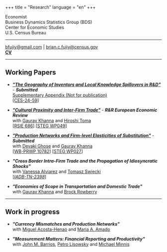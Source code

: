 
+++
title = "Research"
language = "en"
+++

Economist \
Business Dynamics Statistics Group (BDS) \
Center for Economic Studies \
U.S. Census Bureau

---

bfujiy@gmail.com | brian.c.fujiy@census.gov \
**[CV](https://bcfujiy.github.io/img/resources/CV_BCF.pdf)**

---

## Working Papers

* ***["The Geography of Inventors and Local Knowledge Spillovers in R&D"](https://bcfujiy.github.io/img/papers/F_SpilloversRD.pdf)*** - ***Submitted*** \
[Supplementary Appendix (Not for publication)](https://bcfujiy.github.io/img/papers/F_SpilloversRD_SuppAppendix.pdf) \
[[CES-24-59](https://www.census.gov/library/working-papers/2024/adrm/CES-WP-24-59.html)]

* ***["Cultural Proximity and Inter-Firm Trade"](https://bcfujiy.github.io/img/papers/CFKT_CulturalProx.pdf)*** - ***R&R European Economic Review*** \
with [Gaurav Khanna](https://www.econgaurav.com/) and [Hiroshi Toma](https://hiroshitoma.github.io/) \
[[RSIE 686](https://fordschool.umich.edu/rsie/workingpapers/Papers676-700/r686.pdf)] [[STEG WP049](https://steg.cepr.org/sites/default/files/2023-01/WP049%20CevallosFujiyKhannaToma%20CulturalProximityAndProductionNetworks.pdf)]

* ***["Production Networks and Firm-level Elasticities of Substitution"](https://bcfujiy.github.io/img/papers/CFGK_ElastSubst.pdf)*** - ***Submitted*** \
with [Devaki Ghose](https://sites.google.com/view/devakighose/home) and [Gaurav Khanna](https://www.econgaurav.com/) \
[[WB-PRWP 10782](https://documents1.worldbank.org/curated/en/099221305222481417/pdf/IDU165af00a1112bd148f61a8701b798b01d483f.pdf)]
[[STEG WP027](https://steg.cepr.org/sites/default/files/2022-09/WP027%20CevallosFujiyGhoseKhanna%20ProductionNetworksAndFirmLevelElasticitiesOfSubstitution_0.pdf)]

* ***"Cross Border Intra-Firm Trade and the Propagation of Idiosyncratic Shocks"*** \
with [Vanessa Alviarez](http://www.vanessaalviarezubc.com/) and [Tomasz Swiecki](https://sites.google.com/site/tomaszswiecki/) \
[[*IADB-TN-2398*](https://publications.iadb.org/publications/english/document/Cross-Border-Intra-Firm-Trade-and-the-Propagation-of-Idiosyncratic-Shocks-A-New-Dataset.pdf)]

* ***"Economies of Scope in Transportation and Domestic Trade"*** \
with [Gaurav Khanna](https://www.econgaurav.com/) and [Brock Rowberry](https://lsa.umich.edu/econ/people/phd-students/brock-rowberry.html)

---

## Work in progress

* ***"Currency Mismatches and Production Networks"*** \
with [Miguel Acosta-Henao](http://miguelacostah.com/) and [Maria A. Amado](https://sites.google.com/view/mariaalejandraamado/p%C3%A1gina-principal)

* ***"Measurement Matters: Financial Reporting and Productivity"*** \
with [John M. Barrios](https://www.johnmbarrios.com/), [Petro Lisowsky](https://www.bu.edu/questrom/profiles/petro-lisowsky/) and [Michael Minnis](https://www.chicagobooth.edu/faculty/directory/m/michael-minnis)

